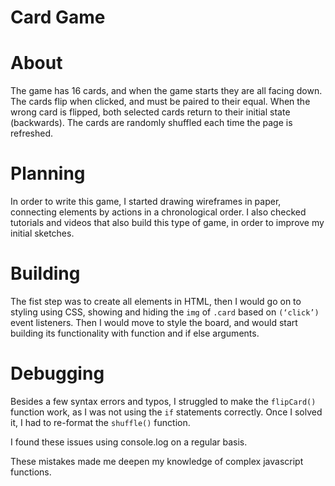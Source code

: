 # Card Game

# About

The game has 16 cards, and when the game starts they are all facing down. The cards flip when clicked, and must be paired to their equal. When the wrong card is flipped, both selected cards return to their initial state (backwards). The cards are randomly shuffled each time the page is refreshed. 

# Planning

In order to write this game, I started drawing wireframes in paper, connecting elements by actions in a chronological order. I also checked tutorials and videos that also build this type of game, in order to improve my initial sketches.

# Building

The fist step was to create all elements in HTML, then I would go on to styling using CSS, showing and hiding the `img` of `.card` based on `(‘click’)` event listeners. Then I would move to style the board, and would start building its functionality with function and if else arguments. 

# Debugging

Besides a few syntax errors and typos, I struggled to make the `flipCard()` function work, as I was not using the `if` statements correctly. Once I solved it, I had to re-format the `shuffle()` function. 

I found these issues using console.log on a regular basis.

These mistakes made me deepen my knowledge of complex javascript functions.
